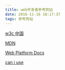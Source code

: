 ```yaml
---
title: web开发者参考网站
date: 2016-11-16 18:17:37
tags: 参考网站
---
```


[w3c 中国](http://www.chinaw3c.org/)

[MDN](https://developer.mozilla.org/)

[Web Platform Docs](https://docs.webplatform.org/)

[can i use](http://caniuse.com/)